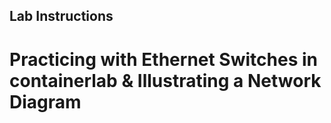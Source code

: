 ## Lab Instructions
# Practicing with Ethernet Switches in containerlab & Illustrating a Network Diagram
